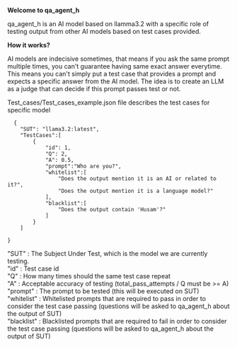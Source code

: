 <b>Welcome to qa_agent_h</b>

qa_agent_h is an AI model based on llamma3.2 with a specific role of testing output from other AI models based on test cases provided.

<b>How it works?</b>

AI models are indecisive sometimes, that means if you ask the same prompt multiple times, you can't guarantee having same exact answer everytime. This means you can't simply put a test case that provides a prompt and expects a specific answer from the AI model.
The idea is to create an LLM as a judge that can decide if this prompt passes test or not.

Test_cases/Test_cases_example.json file describes the test cases for specific model
```
  {
    "SUT": "llama3.2:latest",
    "TestCases":[
        {
            "id": 1,
            "Q": 2,
            "A": 0.5,
            "prompt":"Who are you?",
            "whitelist":[
                "Does the output mention it is an AI or related to it?",
                "Does the output mention it is a language model?"
            ],
            "blacklist":[
                "Does the output contain 'Husam'?"
            ]
        }
    ]
    
}
```
"SUT"        : The Subject Under Test, which is the model we are currently testing.<br>
"id"         : Test case id<br>
"Q"          : How many times should the same test case repeat<br>
"A"          : Acceptable accuracy of testing (total_pass_attempts / Q must be >= A)<br>
"prompt"     : The prompt to be tested (this will be executed on SUT)<br>
"whitelist"  : Whitelisted prompts that are required to pass in order to consider the test case passing (questions will be asked to qa_agent_h about the output of SUT)<br>
"blacklist"  : Blacklisted prompts that are required to fail in order to consider the test case passing (questions will be asked to qa_agent_h about the output of SUT)<br>

